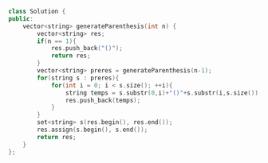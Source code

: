 <!--
 * @Author: your name
 * @Date: 2020-11-12 15:47:17
 * @LastEditTime: 2020-11-12 15:47:33
 * @LastEditors: Please set LastEditors
 * @Description: In User Settings Edit
 * @FilePath: /projects/leetcode/22. 括号生成.md
-->
```c++
class Solution {
public:
    vector<string> generateParenthesis(int n) {
        vector<string> res;
        if(n == 1){
            res.push_back("()");
            return res;
        }
        vector<string> preres = generateParenthesis(n-1);
        for(string s : preres){
            for(int i = 0; i < s.size(); ++i){
                string temps = s.substr(0,i)+"()"+s.substr(i,s.size());
                res.push_back(temps);
            }
        }
        set<string> s(res.begin(), res.end());
        res.assign(s.begin(), s.end());
        return res;
    }
};
```